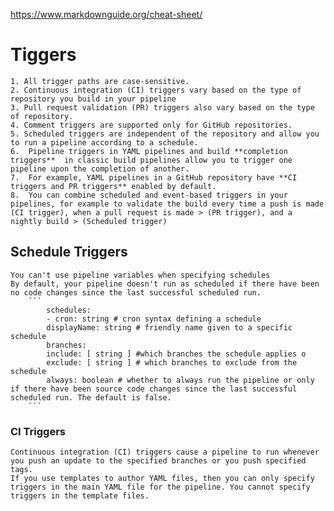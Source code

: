 https://www.markdownguide.org/cheat-sheet/
# Tiggers
    1. All trigger paths are case-sensitive.
    2. Continuous integration (CI) triggers vary based on the type of repository you build in your pipeline
    3. Pull request validation (PR) triggers also vary based on the type of repository.
    4. Comment triggers are supported only for GitHub repositories.
    5. Scheduled triggers are independent of the repository and allow you to run a pipeline according to a schedule.
    6.  Pipeline triggers in YAML pipelines and build **completion triggers**  in classic build pipelines allow you to trigger one pipeline upon the completion of another.
    7.  For example, YAML pipelines in a GitHub repository have **CI triggers and PR triggers** enabled by default.
    8.  You can combine scheduled and event-based triggers in your pipelines, for example to validate the build every time a push is made (CI trigger), when a pull request is made > (PR trigger), and a nightly build > (Scheduled trigger)

## Schedule Triggers
    You can't use pipeline variables when specifying schedules
    By default, your pipeline doesn't run as scheduled if there have been no code changes since the last successful scheduled run.
        ```
            schedules:
            - cron: string # cron syntax defining a schedule
            displayName: string # friendly name given to a specific schedule
            branches:
            include: [ string ] #which branches the schedule applies o
            exclude: [ string ] # which branches to exclude from the schedule
            always: boolean # whether to always run the pipeline or only if there have been source code changes since the last successful scheduled run. The default is false.
        ```
### CI Triggers
    Continuous integration (CI) triggers cause a pipeline to run whenever you push an update to the specified branches or you push specified tags.
    If you use templates to author YAML files, then you can only specify triggers in the main YAML file for the pipeline. You cannot specify triggers in the template files.
